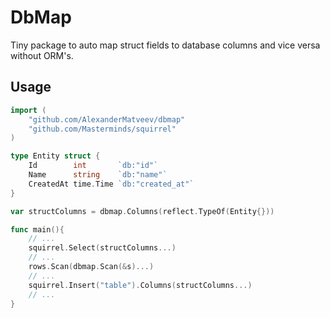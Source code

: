 # DbMap
Tiny package to auto map struct fields to database columns and vice versa without ORM's.

## Usage

```go
import (
    "github.com/AlexanderMatveev/dbmap"
    "github.com/Masterminds/squirrel"
)

type Entity struct {
    Id        int       `db:"id"`
    Name      string    `db:"name"`
    CreatedAt time.Time `db:"created_at"`
}

var structColumns = dbmap.Columns(reflect.TypeOf(Entity{}))

func main(){
    // ...
    squirrel.Select(structColumns...)
    // ...
    rows.Scan(dbmap.Scan(&s)...)
    // ...
    squirrel.Insert("table").Columns(structColumns...)
    // ...
}

```